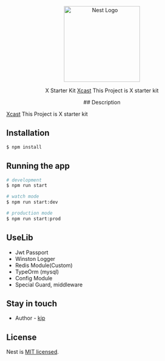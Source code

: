 <p align="center">
  <a href="http://nestjs.com/" target="blank"><img src="https://xg-statics3.xcast.co.kr/xcast/_home/static/media/logo_w.dec153a232e0cd1f10cf2720b4e02c38.svg" width="200" alt="Nest Logo" /></a>
</p>

[circleci-image]: https://img.shields.io/circleci/build/github/nestjs/nest/master?token=abc123def456
[circleci-url]: https://circleci.com/gh/nestjs/nest

  <p align="center">X Starter Kit <a href="https://xcast.co.kr" target="_blank">Xcast</a> This Project is X starter kit</p>
    <p align="center">
## Description

[Xcast](https://xcast.co.kr) This Project is X starter kit

## Installation

```bash
$ npm install
```

## Running the app

```bash
# development
$ npm run start

# watch mode
$ npm run start:dev

# production mode
$ npm run start:prod
```

## UseLib

-   Jwt Passport
-   Winston Logger
-   Redis Module(Custom)
-   TypeOrm (mysql)
-   Config Module
-   Special Guard, middleware

## Stay in touch

-   Author - [kip](kip9696@dynamicmedia.co.kr)

## License

Nest is [MIT licensed](LICENSE).
